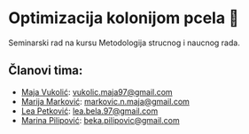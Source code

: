 # Optimizacija kolonijom pcela :bee:

Seminarski rad na kursu Metodologija strucnog i naucnog rada. 

## Članovi tima: 
- [Maja Vukolić](https://github.com/mvukolic): vukolic.maja97@gmail.com
- [Marija Marković](https://github.com/marijam19): markovic.n.maja@gmail.com
- [Lea Petković](https://github.com/leic25): lea.bela.97@gmail.com
- [Marina Pilipović](https://github.com/MarinaPilipovic): beka.pilipovic@gmail.com
